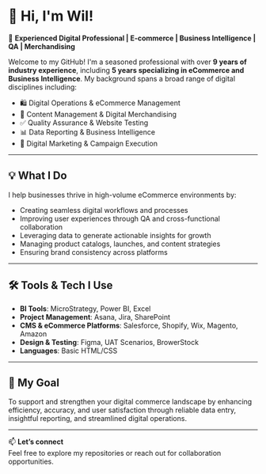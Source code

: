 # 👋 Hi, I'm Wil!

🎯 **Experienced Digital Professional | E-commerce | Business Intelligence | QA | Merchandising**

Welcome to my GitHub! I'm a seasoned professional with over **9 years of industry experience**, including **5 years specializing in eCommerce and Business Intelligence**. My background spans a broad range of digital disciplines including:

- 🛍️ Digital Operations & eCommerce Management  
- 🧩 Content Management & Digital Merchandising  
- ✅ Quality Assurance & Website Testing  
- 📊 Data Reporting & Business Intelligence  
- 📣 Digital Marketing & Campaign Execution  

---

## 💡 What I Do

I help businesses thrive in high-volume eCommerce environments by:

- Creating seamless digital workflows and processes  
- Improving user experiences through QA and cross-functional collaboration  
- Leveraging data to generate actionable insights for growth  
- Managing product catalogs, launches, and content strategies  
- Ensuring brand consistency across platforms  

---

## 🛠️ Tools & Tech I Use

- **BI Tools**: MicroStrategy, Power BI, Excel  
- **Project Management**: Asana, Jira, SharePoint  
- **CMS & eCommerce Platforms**: Salesforce, Shopify, Wix, Magento, Amazon 
- **Design & Testing**: Figma, UAT Scenarios, BrowerStock  
- **Languages**: Basic HTML/CSS 

---

## 🚀 My Goal

To support and strengthen your digital commerce landscape by enhancing efficiency, accuracy, and user satisfaction through reliable data entry, insightful reporting, and streamlined digital operations.

---

📫 **Let’s connect**  
Feel free to explore my repositories or reach out for collaboration opportunities.

